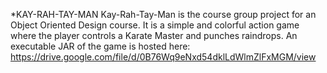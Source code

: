 *KAY-RAH-TAY-MAN
Kay-Rah-Tay-Man is the course group project for an Object Oriented Design course. 
It is a simple and colorful action game where the player controls a Karate Master
and punches raindrops. An executable JAR of the game is hosted here:
https://drive.google.com/file/d/0B76Wq9eNxd54dklLdWlmZlFxMGM/view
